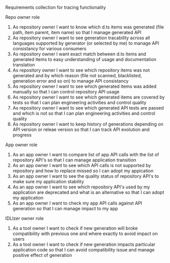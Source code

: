 Requirements collection for tracing functionality

Repo owner role

1. As repository owner I want to know which d.ts items was generated (file path, item parent, item name) so that I manage generated API
1. As repository owner I want to see generation tracability across all languages supported by generator (or selected by me) to manage API consistancy for various consumers
1. As repository owner I want exact match between d.ts items and generated items to easy understanding of usage and documentation translation
1. As repository owner I want to see which repository items was not generated and by which reason (file not scanned, blacklisted, generation error and so on) to manage API consistancy
1. As repository owner I want to see which generated items was added manually so that I can control repository API usage
1. As repository owner I want to see which generated items are covered by tests so that I can plan engineering activities and control quality
1. As repository owner I want to see which generated API tests are passed and which is not so that I can plan engineering activities and control quality
1. As repository owner I want to keep history of generations depending on API version or releae version so that I can track API evolution and progress


App owner role
1. As an app owner I want to compare list of app API calls with the list of repository API's so that I can manage application transition
2. As an app owner I want to see which API calls is not supported by repository and how to replace missed so I can adopt my appication
3. As an app owner I want to see the quality status of repository API's to make sure my application stability
4. As an app owner I want to see which repository API's used by my application are deprecated and what is an alternative so that  I can adopt my application
5. As an app owner I want to check my app API calls against API generation so that I can manage impact to my app

IDLIzer owner role
1. As a tool owner I want to check if new generation will broke compatibility with previous one and where exactly to avoid impact on users
2. As a tool owner I want to check if new generation impacts particular application code so that I can avoid compatibility issue and manage positive effect of generation